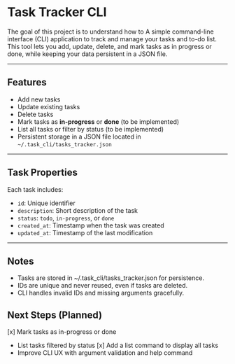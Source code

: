 # Task Tracker CLI

The goal of this project is to understand how to A simple command-line interface (CLI) application to track and manage your tasks and to-do list. This tool lets you add, update, delete, and mark tasks as in progress or done, while keeping your data persistent in a JSON file.  

---

## Features

- Add new tasks  
- Update existing tasks  
- Delete tasks  
- Mark tasks as **in-progress** or **done** (to be implemented)  
- List all tasks or filter by status (to be implemented)  
- Persistent storage in a JSON file located in `~/.task_cli/tasks_tracker.json`  

---

## Task Properties

Each task includes:

- `id`: Unique identifier  
- `description`: Short description of the task  
- `status`: `todo`, `in-progress`, or `done`  
- `created_at`: Timestamp when the task was created  
- `updated_at`: Timestamp of the last modification  

---

## Notes
- Tasks are stored in ~/.task_cli/tasks_tracker.json for persistence.
- IDs are unique and never reused, even if tasks are deleted.
- CLI handles invalid IDs and missing arguments gracefully.

## Next Steps (Planned)
[x] Mark tasks as in-progress or done
- List tasks filtered by status
[x] Add a list command to display all tasks
- Improve CLI UX with argument validation and help command
